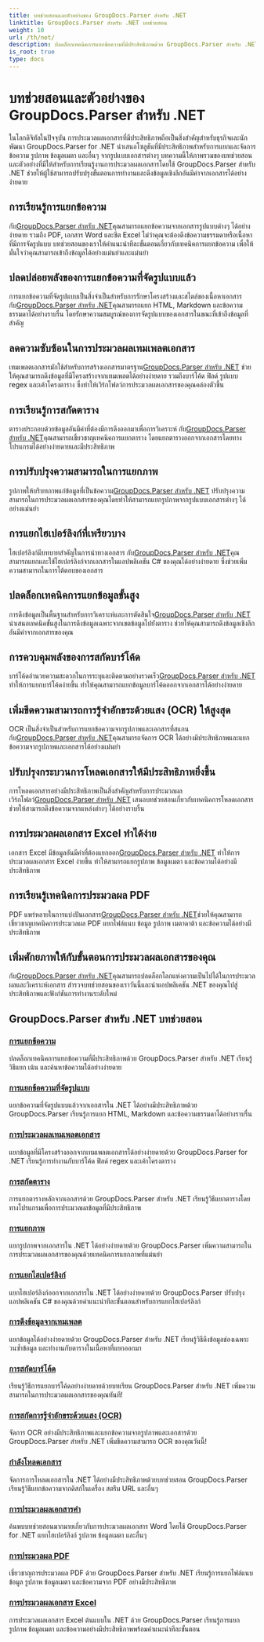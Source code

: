 ```yaml
---
title: บทช่วยสอนและตัวอย่างของ GroupDocs.Parser สำหรับ .NET
linktitle: GroupDocs.Parser สำหรับ .NET บทช่วยสอน
weight: 10
url: /th/net/
description: ปลดล็อกเทคนิคการแยกข้อความที่มีประสิทธิภาพด้วย GroupDocs.Parser สำหรับ .NET แยก ไฮไลต์ และค้นหาข้อความได้อย่างราบรื่นเพื่อการประมวลผลเอกสารที่ได้รับการปรับปรุง
is_root: true
type: docs
---
```

# บทช่วยสอนและตัวอย่างของ GroupDocs.Parser สำหรับ .NET

ในโลกดิจิทัลในปัจจุบัน การประมวลผลเอกสารที่มีประสิทธิภาพถือเป็นสิ่งสำคัญสำหรับธุรกิจและนักพัฒนา GroupDocs.Parser for .NET นำเสนอโซลูชันที่มีประสิทธิภาพสำหรับการแยกและจัดการข้อความ รูปภาพ ข้อมูลเมตา และอื่นๆ จากรูปแบบเอกสารต่างๆ บทความนี้ให้ภาพรวมของบทช่วยสอนและตัวอย่างที่มีให้สำหรับการเรียนรู้งานการประมวลผลเอกสารโดยใช้ GroupDocs.Parser สำหรับ .NET ช่วยให้ผู้ใช้สามารถปรับปรุงขั้นตอนการทำงานและดึงข้อมูลเชิงลึกอันมีค่าจากเอกสารได้อย่างง่ายดาย

## การเรียนรู้การแยกข้อความ
 กับ[GroupDocs.Parser สำหรับ .NET](./text-extraction/)คุณสามารถแยกข้อความจากเอกสารรูปแบบต่างๆ ได้อย่างง่ายดาย รวมถึง PDF, เอกสาร Word และชีต Excel ไม่ว่าคุณจะต้องดึงข้อความธรรมดาหรือเนื้อหาที่มีการจัดรูปแบบ บทช่วยสอนของเราให้คำแนะนำทีละขั้นตอนเกี่ยวกับเทคนิคการแยกข้อความ เพื่อให้มั่นใจว่าคุณสามารถเข้าถึงข้อมูลได้อย่างแม่นยำและแม่นยำ

## ปลดปล่อยพลังของการแยกข้อความที่จัดรูปแบบแล้ว
 การแยกข้อความที่จัดรูปแบบเป็นสิ่งจำเป็นสำหรับการรักษาโครงสร้างและสไตล์ของเนื้อหาเอกสาร กับ[GroupDocs.Parser สำหรับ .NET](./formatted-text-extraction/)คุณสามารถแยก HTML, Markdown และข้อความธรรมดาได้อย่างราบรื่น โดยรักษาความสมบูรณ์ของการจัดรูปแบบของเอกสารในขณะที่เข้าถึงข้อมูลที่สำคัญ

## ลดความซับซ้อนในการประมวลผลเทมเพลตเอกสาร
 เทมเพลตเอกสารมักใช้สำหรับการสร้างเอกสารมาตรฐาน[GroupDocs.Parser สำหรับ .NET](./document-template-processing/) ช่วยให้คุณสามารถดึงข้อมูลที่มีโครงสร้างจากเทมเพลตได้อย่างง่ายดาย รวมถึงบาร์โค้ด ฟิลด์ รูปแบบ regex และเค้าโครงตาราง ซึ่งทำให้เวิร์กโฟลว์การประมวลผลเอกสารของคุณคล่องตัวขึ้น

## การเรียนรู้การสกัดตาราง
ตารางประกอบด้วยข้อมูลอันมีค่าที่ต้องมีการดึงออกมาเพื่อการวิเคราะห์ กับ[GroupDocs.Parser สำหรับ .NET](./table-extraction/)คุณสามารถเชี่ยวชาญเทคนิคการแยกตาราง โดยแยกตารางออกจากเอกสารโดยทางโปรแกรมได้อย่างง่ายดายและมีประสิทธิภาพ

## การปรับปรุงความสามารถในการแยกภาพ
 รูปภาพให้บริบทภาพแก่ข้อมูลที่เป็นข้อความ[GroupDocs.Parser สำหรับ .NET](./image-extraction/) ปรับปรุงความสามารถในการประมวลผลเอกสารของคุณโดยทำให้สามารถแยกรูปภาพจากรูปแบบเอกสารต่างๆ ได้อย่างแม่นยำ

## การแยกไฮเปอร์ลิงก์ที่เพรียวบาง
 ไฮเปอร์ลิงก์มีบทบาทสำคัญในการนำทางเอกสาร กับ[GroupDocs.Parser สำหรับ .NET](./hyperlink-extraction/)คุณสามารถแยกและใช้ไฮเปอร์ลิงก์จากเอกสารในแอปพลิเคชัน C# ของคุณได้อย่างง่ายดาย ซึ่งช่วยเพิ่มความสามารถในการโต้ตอบของเอกสาร

## ปลดล็อกเทคนิคการแยกข้อมูลขั้นสูง
 การดึงข้อมูลเป็นพื้นฐานสำหรับการวิเคราะห์และการตัดสินใจ[GroupDocs.Parser สำหรับ .NET](./data-extraction-from-templates/) นำเสนอเทคนิคขั้นสูงในการดึงข้อมูลเฉพาะจากเขตข้อมูลไปยังตาราง ช่วยให้คุณสามารถดึงข้อมูลเชิงลึกอันมีค่าจากเอกสารของคุณ

## การควบคุมพลังของการสกัดบาร์โค้ด
บาร์โค้ดอำนวยความสะดวกในการระบุและติดตามอย่างรวดเร็ว[GroupDocs.Parser สำหรับ .NET](./barcode-extraction/) ทำให้การแยกบาร์โค้ดง่ายขึ้น ทำให้คุณสามารถแยกข้อมูลบาร์โค้ดออกจากเอกสารได้อย่างง่ายดาย

## เพิ่มขีดความสามารถการรู้จำอักขระด้วยแสง (OCR) ให้สูงสุด
 OCR เป็นสิ่งจำเป็นสำหรับการแยกข้อความจากรูปภาพและเอกสารที่สแกน กับ[GroupDocs.Parser สำหรับ .NET](./ocr-extraction/)คุณสามารถจัดการ OCR ได้อย่างมีประสิทธิภาพและแยกข้อความจากรูปภาพและเอกสารได้อย่างแม่นยำ

## ปรับปรุงกระบวนการโหลดเอกสารให้มีประสิทธิภาพยิ่งขึ้น
 การโหลดเอกสารอย่างมีประสิทธิภาพเป็นสิ่งสำคัญสำหรับการประมวลผลเวิร์กโฟลว์[GroupDocs.Parser สำหรับ .NET](./document-loading/) เสนอบทช่วยสอนเกี่ยวกับเทคนิคการโหลดเอกสาร ช่วยให้สามารถดึงข้อความจากแหล่งต่างๆ ได้อย่างราบรื่น

## การประมวลผลเอกสาร Excel ทำได้ง่าย
 เอกสาร Excel มีข้อมูลอันมีค่าที่ต้องแยกออก[GroupDocs.Parser สำหรับ .NET](./excel-document-processing/) ทำให้การประมวลผลเอกสาร Excel ง่ายขึ้น ทำให้สามารถแยกรูปภาพ ข้อมูลเมตา และข้อความได้อย่างมีประสิทธิภาพ

## การเรียนรู้เทคนิคการประมวลผล PDF
 PDF แพร่หลายในการแบ่งปันเอกสาร[GroupDocs.Parser สำหรับ .NET](./pdf-processing/)ช่วยให้คุณสามารถเชี่ยวชาญเทคนิคการประมวลผล PDF แยกไฟล์แนบ ข้อมูล รูปภาพ เมตาดาต้า และข้อความได้อย่างมีประสิทธิภาพ

## เพิ่มศักยภาพให้กับขั้นตอนการประมวลผลเอกสารของคุณ
 กับ[GroupDocs.Parser สำหรับ .NET](./word-document-processing/)คุณสามารถปลดล็อกโลกแห่งความเป็นไปได้ในการประมวลผลและวิเคราะห์เอกสาร สำรวจบทช่วยสอนของเราวันนี้และนำแอปพลิเคชัน .NET ของคุณไปสู่ประสิทธิภาพและฟังก์ชันการทำงานระดับใหม่

## GroupDocs.Parser สำหรับ .NET บทช่วยสอน
### [การแยกข้อความ](./text-extraction/)
ปลดล็อกเทคนิคการแยกข้อความที่มีประสิทธิภาพด้วย GroupDocs.Parser สำหรับ .NET เรียนรู้วิธีแยก เน้น และค้นหาข้อความได้อย่างง่ายดาย
### [การแยกข้อความที่จัดรูปแบบ](./formatted-text-extraction/)
แยกข้อความที่จัดรูปแบบแล้วจากเอกสารใน .NET ได้อย่างมีประสิทธิภาพด้วย GroupDocs.Parser เรียนรู้การแยก HTML, Markdown และข้อความธรรมดาได้อย่างราบรื่น
### [การประมวลผลเทมเพลตเอกสาร](./document-template-processing/)
แยกข้อมูลที่มีโครงสร้างออกจากเทมเพลตเอกสารได้อย่างง่ายดายด้วย GroupDocs.Parser for .NET เรียนรู้การทำงานกับบาร์โค้ด ฟิลด์ regex และเค้าโครงตาราง
### [การสกัดตาราง](./table-extraction/)
การแยกตารางหลักจากเอกสารด้วย GroupDocs.Parser สำหรับ .NET เรียนรู้วิธีแยกตารางโดยทางโปรแกรมเพื่อการประมวลผลข้อมูลที่มีประสิทธิภาพ
### [การแยกภาพ](./image-extraction/)
แยกรูปภาพจากเอกสารใน .NET ได้อย่างง่ายดายด้วย GroupDocs.Parser เพิ่มความสามารถในการประมวลผลเอกสารของคุณด้วยเทคนิคการแยกภาพที่แม่นยำ
### [การแยกไฮเปอร์ลิงก์](./hyperlink-extraction/)
แยกไฮเปอร์ลิงก์ออกจากเอกสารใน .NET ได้อย่างง่ายดายด้วย GroupDocs.Parser ปรับปรุงแอปพลิเคชัน C# ของคุณด้วยคำแนะนำทีละขั้นตอนสำหรับการแยกไฮเปอร์ลิงก์
### [การดึงข้อมูลจากเทมเพลต](./data-extraction-from-templates/)
แยกข้อมูลได้อย่างง่ายดายด้วย GroupDocs.Parser สำหรับ .NET เรียนรู้วิธีดึงข้อมูลช่องเฉพาะ วนซ้ำข้อมูล และทำงานกับตารางในเนื้อหาที่แยกออกมา
### [การสกัดบาร์โค้ด](./barcode-extraction/)
เรียนรู้วิธีการแยกบาร์โค้ดอย่างง่ายดายด้วยบทเรียน GroupDocs.Parser สำหรับ .NET เพิ่มความสามารถในการประมวลผลเอกสารของคุณทันที!
### [การสกัดการรู้จำอักขระด้วยแสง (OCR)](./ocr-extraction/)
จัดการ OCR อย่างมีประสิทธิภาพและแยกข้อความจากรูปภาพและเอกสารด้วย GroupDocs.Parser สำหรับ .NET เพิ่มขีดความสามารถ OCR ของคุณวันนี้!
### [กำลังโหลดเอกสาร](./document-loading/)
จัดการการโหลดเอกสารใน .NET ได้อย่างมีประสิทธิภาพด้วยบทช่วยสอน GroupDocs.Parser เรียนรู้วิธีแยกข้อความจากดิสก์ในเครื่อง สตรีม URL และอื่นๆ
### [การประมวลผลเอกสารคำ](./word-document-processing/)
ค้นพบบทช่วยสอนมากมายเกี่ยวกับการประมวลผลเอกสาร Word โดยใช้ GroupDocs.Parser for .NET แยกไฮเปอร์ลิงก์ รูปภาพ ข้อมูลเมตา และอื่นๆ
### [การประมวลผล PDF](./pdf-processing/)
เชี่ยวชาญการประมวลผล PDF ด้วย GroupDocs.Parser สำหรับ .NET เรียนรู้การแยกไฟล์แนบ ข้อมูล รูปภาพ ข้อมูลเมตา และข้อความจาก PDF อย่างมีประสิทธิภาพ
### [การประมวลผลเอกสาร Excel](./excel-document-processing/)
การประมวลผลเอกสาร Excel ต้นแบบใน .NET ด้วย GroupDocs.Parser เรียนรู้การแยกรูปภาพ ข้อมูลเมตา และข้อความอย่างมีประสิทธิภาพพร้อมคำแนะนำทีละขั้นตอน